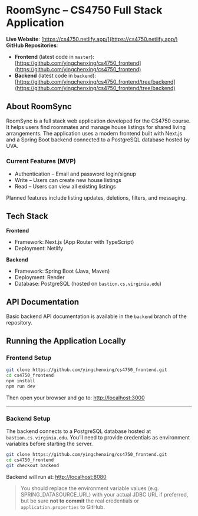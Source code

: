 # RoomSync – CS4750 Full Stack Application

**Live Website**: [https://cs4750.netlify.app/](https://cs4750.netlify.app/)  
**GitHub Repositories**:
- **Frontend** (latest code in `master`): [https://github.com/yingchenxing/cs4750_frontend](https://github.com/yingchenxing/cs4750_frontend)
- **Backend** (latest code in `backend`): [https://github.com/yingchenxing/cs4750_frontend/tree/backend](https://github.com/yingchenxing/cs4750_frontend/tree/backend)


## About RoomSync

RoomSync is a full stack web application developed for the CS4750 course. It helps users find roommates and manage house listings for shared living arrangements. The application uses a modern frontend built with Next.js and a Spring Boot backend connected to a PostgreSQL database hosted by UVA.

### Current Features (MVP)

- Authentication – Email and password login/signup
- Write – Users can create new house listings
- Read – Users can view all existing listings

Planned features include listing updates, deletions, filters, and messaging.

## Tech Stack

**Frontend**
- Framework: Next.js (App Router with TypeScript)
- Deployment: Netlify

**Backend**
- Framework: Spring Boot (Java, Maven)
- Deployment: Render
- Database: PostgreSQL (hosted on `bastion.cs.virginia.edu`)

## API Documentation

Basic backend API documentation is available in the `backend` branch of the repository.

## Running the Application Locally

### Frontend Setup

```bash
git clone https://github.com/yingchenxing/cs4750_frontend.git
cd cs4750_frontend
npm install
npm run dev
```

Then open your browser and go to: [http://localhost:3000](http://localhost:3000)

---

### Backend Setup

The backend connects to a PostgreSQL database hosted at `bastion.cs.virginia.edu`. You’ll need to provide credentials as environment variables before starting the server.

```bash
git clone https://github.com/yingchenxing/cs4750_frontend.git
cd cs4750_frontend
git checkout backend
```

Backend will run at: [http://localhost:8080](http://localhost:8080)

> You should replace the environment variable values (e.g. SPRING_DATASOURCE_URL) with your actual JDBC URL if preferred, but be sure **not to commit** the real credentials or `application.properties` to GitHub.



[//]: # (This is a [Next.js]&#40;https://nextjs.org&#41; project bootstrapped with [`create-next-app`]&#40;https://nextjs.org/docs/app/api-reference/cli/create-next-app&#41;.)

[//]: # ()
[//]: # (## Getting Started)

[//]: # ()
[//]: # (First, run the development server:)

[//]: # ()
[//]: # (```bash)

[//]: # (npm run dev)

[//]: # (# or)

[//]: # (yarn dev)

[//]: # (# or)

[//]: # (pnpm dev)

[//]: # (# or)

[//]: # (bun dev)

[//]: # (```)

[//]: # ()
[//]: # (Open [http://localhost:3000]&#40;http://localhost:3000&#41; with your browser to see the result.)

[//]: # ()
[//]: # (You can start editing the page by modifying `app/page.tsx`. The page auto-updates as you edit the file.)

[//]: # ()
[//]: # (This project uses [`next/font`]&#40;https://nextjs.org/docs/app/building-your-application/optimizing/fonts&#41; to automatically optimize and load [Geist]&#40;https://vercel.com/font&#41;, a new font family for Vercel.)

[//]: # ()
[//]: # (## Learn More)

[//]: # ()
[//]: # (To learn more about Next.js, take a look at the following resources:)

[//]: # ()
[//]: # (- [Next.js Documentation]&#40;https://nextjs.org/docs&#41; - learn about Next.js features and API.)

[//]: # (- [Learn Next.js]&#40;https://nextjs.org/learn&#41; - an interactive Next.js tutorial.)

[//]: # ()
[//]: # (You can check out [the Next.js GitHub repository]&#40;https://github.com/vercel/next.js&#41; - your feedback and contributions are welcome!)

[//]: # ()
[//]: # (## Deploy on Vercel)

[//]: # ()
[//]: # (The easiest way to deploy your Next.js app is to use the [Vercel Platform]&#40;https://vercel.com/new?utm_medium=default-template&filter=next.js&utm_source=create-next-app&utm_campaign=create-next-app-readme&#41; from the creators of Next.js.)

[//]: # ()
[//]: # (Check out our [Next.js deployment documentation]&#40;https://nextjs.org/docs/app/building-your-application/deploying&#41; for more details.)
